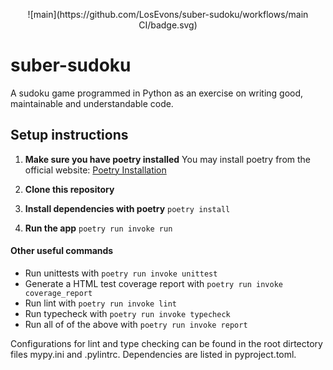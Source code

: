 <p align="center">
    ![main](https://github.com/LosEvons/suber-sudoku/workflows/main CI/badge.svg)
</p>

# suber-sudoku
A sudoku game programmed in Python as an exercise on writing good, maintainable and understandable code.

## Setup instructions
1. **Make sure you have poetry installed**
    You may install poetry from the official website: [Poetry Installation](https://python-poetry.org/docs/)

2. **Clone this repository**
3. **Install dependencies with poetry**
```poetry install```
4. **Run the app**
```poetry run invoke run```

#### Other useful commands
- Run unittests with ```poetry run invoke unittest```
- Generate a HTML test coverage report with ```poetry run invoke coverage_report```
- Run lint with ```poetry run invoke lint```
- Run typecheck with ```poetry run invoke typecheck```
- Run all of of the above with ```poetry run invoke report```

Configurations for lint and type checking can be found in the root dirtectory files mypy.ini and .pylintrc. Dependencies are listed in pyproject.toml.
